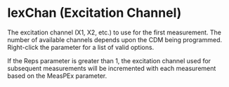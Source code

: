 # IexChan (Excitation Channel)

The excitation channel (X1, X2, etc.) to use for the first measurement. The number of available channels depends upon the CDM being programmed. Right-click the parameter for a list of valid options.

If the Reps parameter is greater than 1, the excitation channel used for subsequent measurements will be incremented with each measurement based on the MeasPEx parameter.
